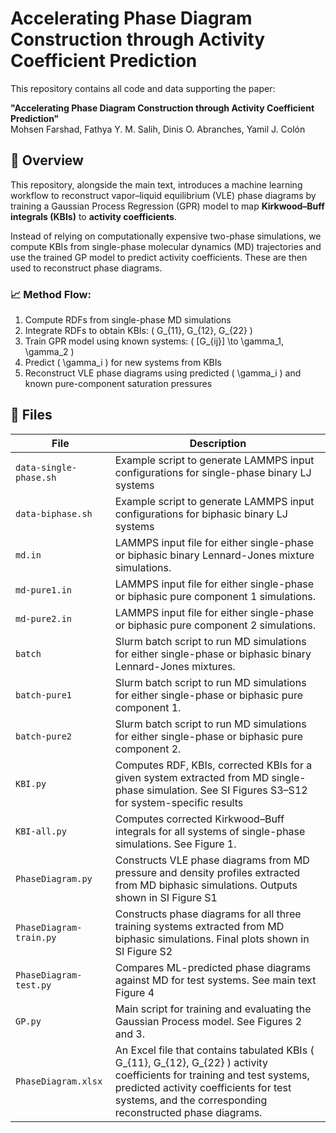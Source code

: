 # Accelerating Phase Diagram Construction through Activity Coefficient Prediction

This repository contains all code and data supporting the paper:

**"Accelerating Phase Diagram Construction through Activity Coefficient Prediction"**  
Mohsen Farshad, Fathya Y. M. Salih, Dinis O. Abranches, Yamil J. Colón

## 🧠 Overview

This repository, alongside the main text, introduces a machine learning workflow to reconstruct vapor–liquid equilibrium (VLE) phase diagrams by training a Gaussian Process Regression (GPR) model to map **Kirkwood–Buff integrals (KBIs)** to **activity coefficients**.

Instead of relying on computationally expensive two-phase simulations, we compute KBIs from single-phase molecular dynamics (MD) trajectories and use the trained GP model to predict activity coefficients. These are then used to reconstruct phase diagrams.

### 📈 Method Flow:

1. Compute RDFs from single-phase MD simulations
2. Integrate RDFs to obtain KBIs: \( G_{11}, G_{12}, G_{22} \)
3. Train GPR model using known systems: \( [G_{ij}] \to \gamma_1, \gamma_2 \)
4. Predict \( \gamma_i \) for new systems from KBIs
5. Reconstruct VLE phase diagrams using predicted \( \gamma_i \) and known pure-component saturation pressures

## 📁 Files

| File | Description |
|------|-------------|
| `data-single-phase.sh` | Example script to generate LAMMPS input configurations for single-phase binary LJ systems |
| `data-biphase.sh` | Example script to generate LAMMPS input configurations for biphasic binary LJ systems |
| `md.in` | LAMMPS input file for either single-phase or biphasic binary Lennard-Jones mixture simulations.
| `md-pure1.in` | LAMMPS input file for either single-phase or biphasic pure component 1 simulations.
| `md-pure2.in` | LAMMPS input file for either single-phase or biphasic pure component 2 simulations.
| `batch` | Slurm batch script to run MD simulations for either single-phase or biphasic binary Lennard-Jones mixtures.
| `batch-pure1` | Slurm batch script to run MD simulations for either single-phase or biphasic pure component 1.
| `batch-pure2` | Slurm batch script to run MD simulations for either single-phase or biphasic pure component 2.
| `KBI.py` | Computes RDF, KBIs, corrected KBIs for a given system extracted from MD single-phase simulation. See SI Figures S3–S12 for system-specific results |
| `KBI-all.py` | Computes corrected Kirkwood–Buff integrals for all systems of single-phase simulations. See Figure 1.  |
| `PhaseDiagram.py` | Constructs VLE phase diagrams from MD pressure and density profiles extracted from MD biphasic simulations. Outputs shown in SI Figure S1 |
| `PhaseDiagram-train.py` | Constructs phase diagrams for all three training systems extracted from MD biphasic simulations. Final plots shown in SI Figure S2 |
| `PhaseDiagram-test.py` | Compares ML-predicted phase diagrams against MD for test systems. See main text Figure 4 |
| `GP.py` | Main script for training and evaluating the Gaussian Process model. See Figures 2 and 3. |
| `PhaseDiagram.xlsx` | An Excel file that contains tabulated KBIs \( G_{11}, G_{12}, G_{22} \) activity coefficients for training and test systems, predicted activity coefficients for test systems, and the corresponding reconstructed phase diagrams. |
